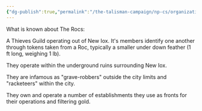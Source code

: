 ```yaml
---
{"dg-publish":true,"permalink":"/the-talisman-campaign/np-cs/organizations/the-rocs/","noteIcon":""}
---
```


What is known about The Rocs:

A Thieves Guild operating out of New Iox.
It's members identify one another through tokens taken from a Roc, typically a smaller under down feather (1 ft long, weighing 1 lb).

They operate within the underground ruins surrounding New Iox.

They are infamous as "grave-robbers" outside the city limits and "racketeers" within the city.

They own and operate a number of establishments they use as fronts for their operations and filtering gold.

